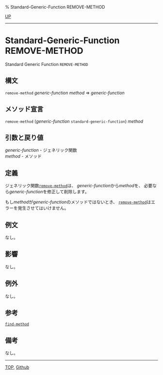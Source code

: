 % Standard-Generic-Function REMOVE-METHOD

[UP](7.7.html)  

---

# Standard-Generic-Function **REMOVE-METHOD**


Standard Generic Function `REMOVE-METHOD`


## 構文

`remove-method` *generic-function* *method* => *generic-function*


## メソッド宣言

`remove-method` (*generic-function* `standard-generic-function`) *method*


## 引数と戻り値

*generic-function* - ジェネリック関数  
*method* - メソッド


## 定義

ジェネリック関数[`remove-method`](7.7.remove-method.html)は、
*generic-function*から*method*を、
必要なら*generic-function*を修正して削除します。

もし*method*が*generic-function*のメソッドではないとき、
[`remove-method`](7.7.remove-method.html)はエラーを発生させてはいけません。


## 例文

なし。


## 影響

なし。


## 例外

なし。


## 参考

[`find-method`](7.7.find-method.html)


## 備考

なし。


---
[TOP](index.html),  [Github](https://github.com/nptcl/npt-japanese)

